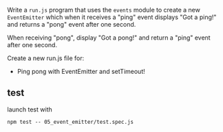 Write a `run.js` program that uses the `events` module to create a new `EventEmitter` which when it receives a "ping" event displays "Got a ping!" and returns a "pong" event after one second.

When receiving "pong", display "Got a pong!" and return a "ping" event after one second.

Create a new run.js file for:
* Ping pong with EventEmitter and setTimeout!


## test

launch test with

```
npm test -- 05_event_emitter/test.spec.js
```
